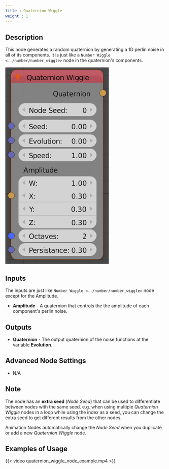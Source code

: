 ```yaml
---
title : Quaternion Wiggle
weight : 1
---
```


## Description

This node generates a random quaternion by generating a 1D perlin noise
in all of its components. It is just like a `Number Wiggle
<../number/number_wiggle>` node in the quaternion's components.

![image](quaternion_wiggle_node.png)

## Inputs

The inputs are just like `Number Wiggle <../number/number_wiggle>` node
except for the Amplitude.

  - **Amplitude** - A quaternion that controls the the amplitude of each
    component's perlin noise.

## Outputs

  - **Quaternion** - The output quaternion of the noise functions at the
    variable **Evolution**.

## Advanced Node Settings

  - N/A

## Note

The node has an **extra seed** (*Node Seed*) that can be used to
differentiate between nodes with the same seed. e.g. when using multiple
*Quaternion Wiggle* nodes in a loop while using the index as a seed, you
can change the extra seed to get different results from the other nodes.

Animation Nodes automatically change the *Node Seed* when you duplicate
or add a new *Quaternion Wiggle* node.

## Examples of Usage

{{< video quaternion_wiggle_node_example.mp4 >}}

